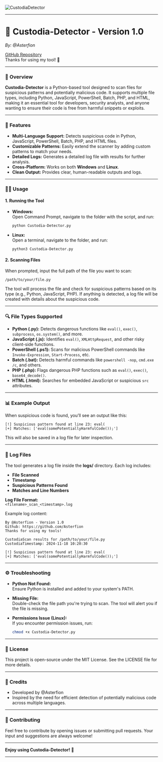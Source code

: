 ![CustodiaDetector](https://github.com/user-attachments/assets/81d516fd-21ca-4e6b-8212-b44c86244b76)


---


# 🌟 **Custodia-Detector - Version 1.0**  
*By: @Asterfion*  

[GitHub Repository](https://github.com/Asterfion)  
Thanks for using my tool! 🙌

---

### 📌 **Overview**  
**Custodia-Detector** is a Python-based tool designed to scan files for suspicious patterns and potentially malicious code. It supports multiple file types, including Python, JavaScript, PowerShell, Batch, PHP, and HTML, making it an essential tool for developers, security analysts, and anyone wanting to ensure their code is free from harmful snippets or exploits.

---

### 🚀 **Features**  
- **Multi-Language Support:** Detects suspicious code in Python, JavaScript, PowerShell, Batch, PHP, and HTML files.
- **Customizable Patterns:** Easily extend the scanner by adding custom patterns to match your needs.
- **Detailed Logs:** Generates a detailed log file with results for further analysis.
- **Cross-Platform:** Works on both **Windows** and **Linux**.
- **Clean Output:** Provides clear, human-readable outputs and logs.

---

### 🧑‍💻 **Usage**

#### 1. **Running the Tool**
- **Windows:**  
  Open Command Prompt, navigate to the folder with the script, and run:
  ```bash
  python Custodia-Detector.py
  ```

- **Linux:**  
  Open a terminal, navigate to the folder, and run:
  ```bash
  python3 Custodia-Detector.py
  ```

#### 2. **Scanning Files**  
When prompted, input the full path of the file you want to scan:
```plaintext
/path/to/your/file.py
```

The tool will process the file and check for suspicious patterns based on its type (e.g., Python, JavaScript, PHP). If anything is detected, a log file will be created with details about the suspicious code.

---

### 🔍 **File Types Supported**

- **Python (.py):** Detects dangerous functions like `eval()`, `exec()`, `subprocess`, `os.system()`, and more.
- **JavaScript (.js):** Identifies `eval()`, `XMLHttpRequest`, and other risky client-side functions.
- **PowerShell (.ps1):** Scans for malicious PowerShell commands like `Invoke-Expression`, `Start-Process`, etc.
- **Batch (.bat):** Detects harmful commands like `powershell -nop`, `cmd.exe /c`, and others.
- **PHP (.php):** Flags dangerous PHP functions such as `eval()`, `exec()`, `base64_decode()`.
- **HTML (.html):** Searches for embedded JavaScript or suspicious `src` attributes.

---

### 📊 **Example Output**

When suspicious code is found, you’ll see an output like this:

```plaintext
[!] Suspicious pattern found at line 23: eval(
[+] Matches: ['eval(somePotentiallyHarmfulCode());']
```

This will also be saved in a log file for later inspection.

---

### 📝 **Log Files**

The tool generates a log file inside the **logs/** directory. Each log includes:
- **File Scanned**  
- **Timestamp**  
- **Suspicious Patterns Found**  
- **Matches and Line Numbers**

**Log File Format:**  
`<filename>_scan_<timestamp>.log`

Example log content:

```plaintext
By @Asterfion - Version 1.0  
Github: https://github.com/Asterfion  
Thanks for using my tools!

CustodiaScan results for /path/to/your/file.py  
CustodiaTimestamp: 2024-11-18 10:20:30

[!] Suspicious pattern found at line 23: eval(
[+] Matches: ['eval(somePotentiallyHarmfulCode());']
```

---

### ⚙️ **Troubleshooting**

- **Python Not Found:**  
  Ensure Python is installed and added to your system's PATH.
  
- **Missing File:**  
  Double-check the file path you're trying to scan. The tool will alert you if the file is missing.

- **Permissions Issue (Linux):**  
  If you encounter permission issues, run:
  ```bash
  chmod +x Custodia-Detector.py
  ```

---

### 📑 **License**  
This project is open-source under the MIT License. See the LICENSE file for more details.

---

### 🙏 **Credits**  
- Developed by @Asterfion  
- Inspired by the need for efficient detection of potentially malicious code across multiple languages.

---

### 💬 **Contributing**  
Feel free to contribute by opening issues or submitting pull requests. Your input and suggestions are always welcome!  

---

**Enjoy using Custodia-Detector!** 🎉

---
